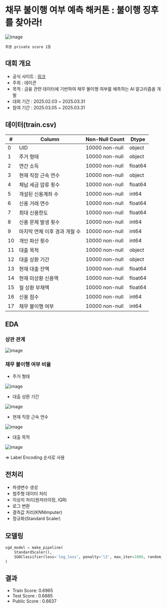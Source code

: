 # 채무 불이행 여부 예측 해커톤 : 불이행 징후를 찾아라!

![image](https://github.com/user-attachments/assets/955ad114-ffac-4399-a290-343765cf0ada)

`최종 private score 1등`

## 대회 개요
- 공식 사이트 : [링크](https://dacon.io/competitions/official/236450/overview/description)
- 주최 : 데이콘
- 목적 : 금융 관련 데이터에 기반하여 채무 불이행 여부를 예측하는 AI 알고리즘을 개발
- 대회 기간 : 2025.02.03 ~ 2025.03.31
- 참여 기간 : 2025.03.05 ~ 2025.03.31

## 데이터(train.csv)
| #   | Column                   | Non-Null Count   | Dtype    |
|-----|--------------------------|------------------|----------|
| 0   | UID                      | 10000 non-null   | object   |
| 1   | 주거 형태                 | 10000 non-null   | object   |
| 2   | 연간 소득                 | 10000 non-null   | float64  |
| 3   | 현재 직장 근속 연수       | 10000 non-null   | object   |
| 4   | 체납 세금 압류 횟수       | 10000 non-null   | float64  |
| 5   | 개설된 신용계좌 수        | 10000 non-null   | int64    |
| 6   | 신용 거래 연수            | 10000 non-null   | float64  |
| 7   | 최대 신용한도             | 10000 non-null   | float64  |
| 8   | 신용 문제 발생 횟수       | 10000 non-null   | int64    |
| 9   | 마지막 연체 이후 경과 개월 수 | 10000 non-null   | int64    |
| 10  | 개인 파산 횟수            | 10000 non-null   | int64    |
| 11  | 대출 목적                 | 10000 non-null   | object   |
| 12  | 대출 상환 기간            | 10000 non-null   | object   |
| 13  | 현재 대출 잔액            | 10000 non-null   | float64  |
| 14  | 현재 미상환 신용액        | 10000 non-null   | float64  |
| 15  | 월 상환 부채액            | 10000 non-null   | float64  |
| 16  | 신용 점수                 | 10000 non-null   | int64    |
| 17  | 채무 불이행 여부          | 10000 non-null   | int64    |

## EDA
### 상관 관계
![image](https://github.com/user-attachments/assets/7f9068e1-0bee-485c-b94e-38f35e8fea02)

### 채무 불이행 여부 비율
- 주거 형태
  
![image](https://github.com/user-attachments/assets/fad84d05-df51-4667-b68d-db0fce721f3a)

- 대출 상환 기간

![image](https://github.com/user-attachments/assets/091dd2c5-2cae-4dc3-b44d-687bf13414a8)

- 현재 직장 근속 연수

![image](https://github.com/user-attachments/assets/30e1d7b0-75d9-4500-b5dc-fee81167134f)

- 대출 목적

![image](https://github.com/user-attachments/assets/15fa6970-71cf-4c48-b9fb-d53da5778b85)

=> Label Encoding 순서로 사용

## 전처리
- 파생변수 생성
- 범주형 데이터 처리
- 이상치 처리(원저라이징, IQR)
- 로그 변환
- 결측값 처리(KNNImputer)
- 정규화(Standard Scaler)

## 모델링
```python
sgd_model = make_pipeline(
    StandardScaler(),
    SGDClassifier(loss='log_loss', penalty='l2', max_iter=1000, random_state=42)
)
```

## 결과
- Train Score: 0.6965
- Test Score : 0.6885
- Public Score : 0.6637
